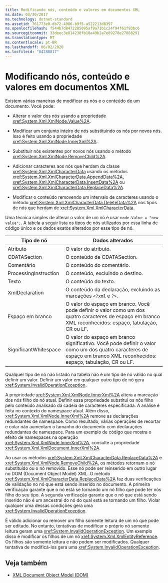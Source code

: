 ```yaml
---
title: Modificando nós, conteúdo e valores em documentos XML
ms.date: 03/30/2017
ms.technology: dotnet-standard
ms.assetid: 761773e0-db72-4986-b9f5-a522213d8397
ms.openlocfilehash: f544b7d8472285095af9a71b1c24f94f61f93bc6
ms.sourcegitcommit: 33deec3e814238fb18a49b2a7e89278e27888291
ms.translationtype: MT
ms.contentlocale: pt-BR
ms.lasthandoff: 06/02/2020
ms.locfileid: "84288817"
---
```

# <a name="modifying-nodes-content-and-values-in-an-xml-document"></a>Modificando nós, conteúdo e valores em documentos XML
Existem várias maneiras de modificar os nós e o conteúdo de um documento. Você pode:  
  
- Alterar o valor dos nós usando a propriedade <xref:System.Xml.XmlNode.Value%2A>.  
  
- Modificar um conjunto inteiro de nós substituindo os nós por novos nós. Isso é feito usando a propriedade <xref:System.Xml.XmlNode.InnerXml%2A>.  
  
- Substituir nós existentes por novos nós usando o método <xref:System.Xml.XmlNode.RemoveChild%2A>.  
  
- Adicionar caracteres aos nós que herdam da classe <xref:System.Xml.XmlCharacterData> usando os métodos <xref:System.Xml.XmlCharacterData.AppendData%2A>, <xref:System.Xml.XmlCharacterData.InsertData%2A> ou <xref:System.Xml.XmlCharacterData.ReplaceData%2A>.  
  
- Modificar o conteúdo removendo um intervalo de caracteres usando o método <xref:System.Xml.XmlCharacterData.DeleteData%2A> nos tipos de nós que herdam de <xref:System.Xml.XmlCharacterData>.  
  
 Uma técnica simples de alterar o valor de um nó é usar `node.Value = "new value";`. A tabela a seguir lista os tipos de nós utilizados por essa linha de código único e os dados exatos alterados por esse tipo de nó.  
  
|Tipo de nó|Dados alterados|  
|---------------|------------------|  
|Atributo|O valor do atributo.|  
|CDATASection|O conteúdo de CDATASection.|  
|Comentário|O conteúdo do comentário.|  
|ProcessingInstruction|O conteúdo, excluindo o destino.|  
|Texto|O conteúdo do texto.|  
|XmlDeclaration|O conteúdo da declaração, excluindo as marcações `<?xml` e `?>`.|  
|Espaço em branco|O valor do espaço em branco. Você pode definir o valor como um dos quatro caracteres de espaço em branco XML reconhecidos: espaço, tabulação, CR ou LF.|  
|SignificantWhitespace|O valor do espaço em branco significativo. Você pode definir o valor como um dos quatro caracteres de espaço em branco XML reconhecidos: espaço, tabulação, CR ou LF.|  
  
 Qualquer tipo de nó não listado na tabela não é um tipo de nó válido no qual definir um valor. Definir um valor em qualquer outro tipo de nó gera <xref:System.InvalidOperationException>.  
  
 A propriedade <xref:System.Xml.XmlNode.InnerXml%2A> altera a marcação dos nós filho do nó atual. Definir essa propriedade substitui os nós filho pelo conteúdo analisado da cadeia de caracteres especificada. A análise é feita no contexto do namespace atual. Além disso, <xref:System.Xml.XmlNode.InnerXml%2A> remove as declarações redundantes de namespace. Como resultado, várias operações de recortar e colar não aumentam o tamanho do documento com declarações redundantes de namespace. Para um exemplo de código que mostra o efeito de namespaces na operação <xref:System.Xml.XmlNode.InnerXml%2A>, consulte a propriedade <xref:System.Xml.XmlDocument.InnerXml%2A>.  
  
 Ao usar os métodos <xref:System.Xml.XmlCharacterData.ReplaceData%2A> e <xref:System.Xml.XmlNode.RemoveChild%2A>, os métodos retornam o nó substituído ou o nó removido. Esse nó pode ser reinserido em outro lugar no DOM (Document Object Model) XML. O método <xref:System.Xml.XmlCharacterData.ReplaceData%2A> faz duas verificações de validação no nó que está sendo inserido no documento. A primeira verificação garante que o nó está se tornando um nó filho que pode ter nós filho do seu tipo. A segunda verificação garante que o nó que está sendo inserido não é um ancestral do nó do qual está se tornando um filho. Violar qualquer uma dessas condições gera uma <xref:System.InvalidOperationException>.  
  
 É válido adicionar ou remover um filho somente leitura de um nó que pode ser editado. No entanto, tentativas de modificar o próprio nó somente leitura geram uma <xref:System.InvalidOperationException>. Um exemplo disso é modificar os filhos de um nó <xref:System.Xml.XmlEntityReference>. Os filhos são somente leitura e não podem ser modificados. Qualquer tentativa de modificá-los gera uma <xref:System.InvalidOperationException>.  
  
## <a name="see-also"></a>Veja também

- [XML Document Object Model (DOM)](xml-document-object-model-dom.md)

